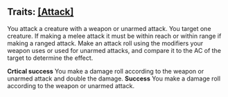 ## Traits: [[Attack]](Attack.md)

You attack a creature with a weapon or unarmed attack. You target one creature. If making a melee attack it must be within reach or within range if making a ranged attack. Make an attack roll using the modifiers your weapon uses or used for unarmed attacks, and compare it to the AC of the target to determine the effect.

**Crtical success** You make a damage roll according to the weapon or unarmed attack and double the damage.
**Success** You make a damage roll according to the weapon or unarmed attack.
